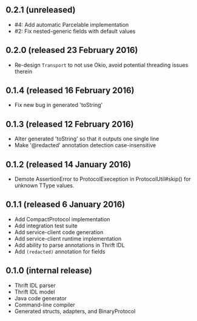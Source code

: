 0.2.1 (unreleased)
------------------

- #4: Add automatic Parcelable implementation
- #2: Fix nested-generic fields with default values

0.2.0 (released 23 February 2016)
------------------

- Re-design `Transport` to not use Okio, avoid potential threading issues therein

0.1.4 (released 16 February 2016)
---------------------------------

- Fix new bug in generated 'toString'

0.1.3 (released 12 February 2016)
---------------------------------

- Alter generated 'toString' so that it outputs one single line
- Make '@redacted' annotation detection case-insensitive

0.1.2 (released 14 January 2016)
--------------------------------

- Demote AssertionError to ProtocolExeception in ProtocolUtil#skip() for unknown TType values.

0.1.1 (released 6 January 2016)
------------------

- Add CompactProtocol implementation
- Add integration test suite
- Add service-client code generation
- Add service-client runtime implementation
- Add ability to parse annotations in Thrift IDL
- Add `(redacted)` annotation for fields


0.1.0 (internal release)
------------------------

- Thrift IDL parser
- Thrift IDL model
- Java code generator
- Command-line compiler
- Generated structs, adapters, and BinaryProtocol
